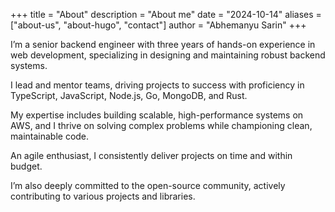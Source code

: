 +++
title = "About"
description = "About me"
date = "2024-10-14"
aliases = ["about-us", "about-hugo", "contact"]
author = "Abhemanyu Sarin"
+++

I’m a senior backend engineer with three years of hands-on experience in web development, specializing in designing and maintaining robust backend systems. 

I lead and mentor teams, driving projects to success with proficiency in TypeScript, JavaScript, Node.js, Go, MongoDB, and Rust. 

My expertise includes building scalable, high-performance systems on AWS, and I thrive on solving complex problems while championing clean, maintainable code. 

An agile enthusiast, I consistently deliver projects on time and within budget. 

I’m also deeply committed to the open-source community, actively contributing to various projects and libraries.
